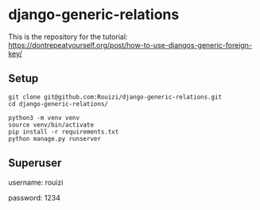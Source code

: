 # django-generic-relations
This is the repository for the tutorial: https://dontrepeatyourself.org/post/how-to-use-djangos-generic-foreign-key/

## Setup

```
git clone git@github.com:Rouizi/django-generic-relations.git
cd django-generic-relations/

python3 -m venv venv
source venv/bin/activate
pip install -r requirements.txt
python manage.py runserver
```

## Superuser
username: rouizi

password: 1234
